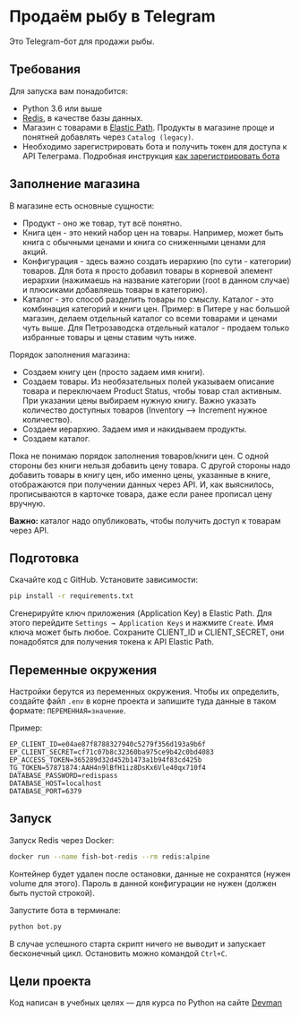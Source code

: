 # Продаём рыбу в Telegram

Это Telegram-бот для продажи рыбы.

## Требования

Для запуска вам понадобится:

- Python 3.6 или выше
- [Redis](https://redis.io/), в качестве базы данных.
- Магазин с товарами в [Elastic Path](https://www.elasticpath.com/). Продукты в магазине проще и понятней добавлять через `Catalog (legacy)`.
- Необходимо зарегистрировать бота и получить токен для доступа к API Телеграма. Подробная инструкция [как зарегистрировать бота](https://way23.ru/%D1%80%D0%B5%D0%B3%D0%B8%D1%81%D1%82%D1%80%D0%B0%D1%86%D0%B8%D1%8F-%D0%B1%D0%BE%D1%82%D0%B0-%D0%B2-telegram/)

## Заполнение магазина

В магазине есть основные сущности:

- Продукт - оно же товар, тут всё понятно.
- Книга цен - это некий набор цен на товары. Например, может быть книга с обычными ценами и книга со сниженными ценами для акций.
- Конфигурация - здесь важно создать иерархию (по сути - категории) товаров. Для бота я просто добавил товары в корневой элемент иерархии (нажимаешь на название категории (root в данном случае) и плюсиками добавляешь товары в категорию).
- Каталог - это способ разделить товары по смыслу. Каталог - это комбинация категорий и книги цен. Пример: в Питере у нас большой магазин, делаем отдельный каталог со всеми товарами и ценами чуть выше. Для Петрозаводска отдельный каталог - продаем только избранные товары и цены ставим чуть ниже.

Порядок заполнения магазина:

- Создаем книгу цен (просто задаем имя книги).
- Создаем товары. Из необязательных полей указываем описание товара и переключаем Product Status, чтобы товар стал активным. При указании цены выбираем нужную книгу. Важно указать количество доступных товаров (Inventory ⟶ Increment нужное количество).
- Создаем иерархию. Задаем имя и накидываем продукты.
- Создаем каталог.

Пока не понимаю порядок заполнения товаров/книги цен. С одной стороны без книги нельзя добавить цену товара. С другой стороны надо добавить товары в книгу цен, ибо именно цены, указанные в книге, отображаются при получении данных через API. И, как выяснилось, прописываются в карточке товара, даже если ранее прописал цену вручную.

**Важно:** каталог надо опубликовать, чтобы получить доступ к товарам через API.

## Подготовка

Скачайте код с GitHub. Установите зависимости:

```sh
pip install -r requirements.txt
```

Сгенерируйте ключ приложения (Application Key) в Elastic Path. Для этого перейдите `Settings → Application Keys` и нажмите `Create`. Имя ключа может быть любое. Сохраните CLIENT_ID и CLIENT_SECRET, они понадобятся для получения токена к API Elastic Path.

## Переменные окружения

Настройки берутся из переменных окружения. Чтобы их определить, создайте файл `.env` в корне проекта и запишите туда данные в таком формате: `ПЕРЕМЕННАЯ=значение`.

Пример:

```env
EP_CLIENT_ID=e04ae87f8788327940c5279f356d193a9b6f
EP_CLIENT_SECRET=cf71c07b8c32360ba975ce9b42c0bd4083
EP_ACCESS_TOKEN=365289d32d452b1473a1b94f83cd425b
TG_TOKEN=57871874:AAH4n9lBfH1iz8DsKx6Vle40qx710f4
DATABASE_PASSWORD=redispass
DATABASE_HOST=localhost
DATABASE_PORT=6379
```

## Запуск

Запуск Redis через Docker:

```sh
docker run --name fish-bot-redis --rm redis:alpine

```

Контейнер будет удален после остановки, данные не сохранятся (нужен volume для этого).
Пароль в данной конфигурации не нужен (должен быть пустой строкой).

Запустите бота в терминале:

```sh
python bot.py
```

В случае успешного старта скрипт ничего не выводит и запускает бесконечный цикл. Остановить можно командой `Ctrl+C`.

## Цели проекта

Код написан в учебных целях — для курса по Python на сайте [Devman](https://dvmn.org/modules/chat-bots/)
